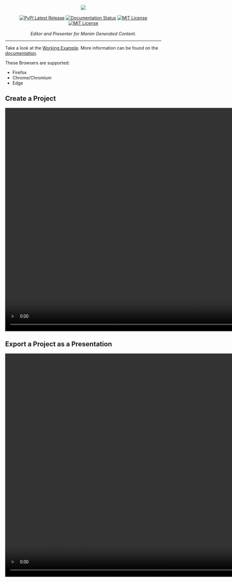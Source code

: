 <p align="center">
    <a href="#"><img src="https://raw.githubusercontent.com/ManimEditorProject/manim_editor/main/manim_editor/app/static/img/banner.png"></a>
    <br />
    <br />
    <a href="https://pypi.org/project/manim-editor/"><img src="https://img.shields.io/pypi/v/manim-editor.svg?style=flat&logo=pypi" alt="PyPI Latest Release"></a>
    <a href="https://manim-editor.readthedocs.io/en/stable/"><img src='https://readthedocs.org/projects/manim-editor/badge/?version=stable' alt='Documentation Status' /></a>
    <a href="http://choosealicense.com/licenses/mit/"><img src="https://img.shields.io/badge/license-MIT-red.svg?style=flat" alt="MIT License"></a>
    <a href="https://github.com/ManimEditorProject/manim_editor/actions/workflows/build_pages.yml"><img src="https://github.com/ManimEditorProject/manim_editor/actions/workflows/build_pages.yml/badge.svg" alt="MIT License"></a>
    <br />
    <br />
    <i>Editor and Presenter for Manim Generated Content.</i>
</p>
<hr />

Take a look at the [Working Example](https://manimeditorproject.github.io/manim_editor/).
More information can be found on the [documentation](https://manim-editor.readthedocs.io/en/stable/).

These Browsers are supported:
- Firefox
- Chrome/Chromium
- Edge

## Create a Project

<video muted autoplay loop width=1280 height=720>
   <source src="docs/source/_static/export_presenter.mp4">
   Your browser doesn't support embedded videos.
</video>

## Export a Project as a Presentation

<video muted autoplay loop width=1280 height=720>
   <source src="docs/source/_static/create_project.mp4">
   Your browser doesn't support embedded videos.
</video>
